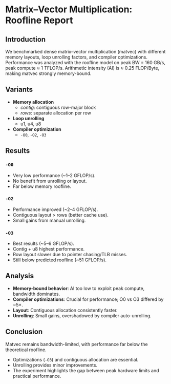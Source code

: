 # Matrix–Vector Multiplication: Roofline Report

## Introduction
We benchmarked dense matrix–vector multiplication (matvec) with different memory layouts, loop unrolling factors, and compiler optimizations. Performance was analyzed with the roofline model on peak BW = 160 GB/s, peak compute ≈ 1 TFLOP/s. Arithmetic intensity (AI) is ≈ 0.25 FLOP/Byte, making matvec strongly memory-bound.

## Variants
- **Memory allocation**
  - *contig*: contiguous row-major block
  - *rows*: separate allocation per row  
- **Loop unrolling**
  - u1, u4, u8  
- **Compiler optimization**
  - `-O0`, `-O2`, `-O3`  


## Results
### `-O0`
- Very low performance (~1–2 GFLOP/s).
- No benefit from unrolling or layout.
- Far below memory roofline.

### `-O2`
- Performance improved (~2–4 GFLOP/s).
- Contiguous layout > rows (better cache use).
- Small gains from manual unrolling.

### `-O3`
- Best results (~5–6 GFLOP/s).
- Contig + u8 highest performance.
- Row layout slower due to pointer chasing/TLB misses.
- Still below predicted roofline (~51 GFLOP/s).


## Analysis
- **Memory-bound behavior**: AI too low to exploit peak compute, bandwidth dominates.
- **Compiler optimizations**: Crucial for performance; O0 vs O3 differed by ~5×.
- **Layout**: Contiguous allocation consistently faster.
- **Unrolling**: Small gains, overshadowed by compiler auto-unrolling.


## Conclusion
Matvec remains bandwidth-limited, with performance far below the theoretical roofline.  
- Optimizations (`-O3`) and contiguous allocation are essential.  
- Unrolling provides minor improvements.  
- The experiment highlights the gap between peak hardware limits and practical performance.  
